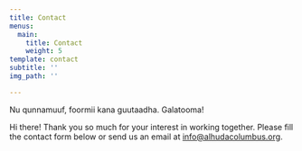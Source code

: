 ```yaml
---
title: Contact
menus:
  main:
    title: Contact
    weight: 5
template: contact
subtitle: ''
img_path: ''

---
```

Nu qunnamuuf, foormii kana guutaadha. Galatooma!

Hi there! Thank you so much for your interest in working together. Please fill the contact form below or send us an email at [info@alhudacolumbus.org](mailto:%20info@alhudacolumbus.org). 